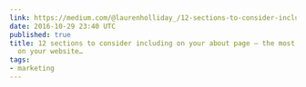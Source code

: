 ```yaml
---
link: https://medium.com/@laurenholliday_/12-sections-to-consider-including-on-your-about-page-the-most-important-page-on-your-website-7ab5c29a82a0#.zh7x2mci4
date: 2016-10-29 23:40 UTC
published: true
title: 12 sections to consider including on your about page — the most important page
  on your website…
tags:
- marketing
---
```




